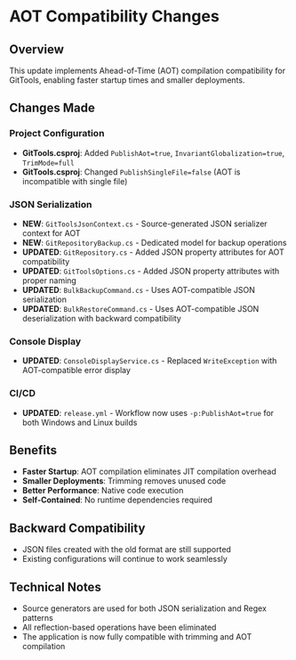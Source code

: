 # AOT Compatibility Changes

## Overview

This update implements Ahead-of-Time (AOT) compilation compatibility for GitTools, enabling faster startup times and smaller deployments.

## Changes Made

### Project Configuration

- **GitTools.csproj**: Added `PublishAot=true`, `InvariantGlobalization=true`, `TrimMode=full`
- **GitTools.csproj**: Changed `PublishSingleFile=false` (AOT is incompatible with single file)

### JSON Serialization

- **NEW**: `GitToolsJsonContext.cs` - Source-generated JSON serializer context for AOT
- **NEW**: `GitRepositoryBackup.cs` - Dedicated model for backup operations
- **UPDATED**: `GitRepository.cs` - Added JSON property attributes for AOT compatibility
- **UPDATED**: `GitToolsOptions.cs` - Added JSON property attributes with proper naming
- **UPDATED**: `BulkBackupCommand.cs` - Uses AOT-compatible JSON serialization
- **UPDATED**: `BulkRestoreCommand.cs` - Uses AOT-compatible JSON deserialization with backward compatibility

### Console Display

- **UPDATED**: `ConsoleDisplayService.cs` - Replaced `WriteException` with AOT-compatible error display

### CI/CD

- **UPDATED**: `release.yml` - Workflow now uses `-p:PublishAot=true` for both Windows and Linux builds

## Benefits

- **Faster Startup**: AOT compilation eliminates JIT compilation overhead
- **Smaller Deployments**: Trimming removes unused code
- **Better Performance**: Native code execution
- **Self-Contained**: No runtime dependencies required

## Backward Compatibility

- JSON files created with the old format are still supported
- Existing configurations will continue to work seamlessly

## Technical Notes

- Source generators are used for both JSON serialization and Regex patterns
- All reflection-based operations have been eliminated
- The application is now fully compatible with trimming and AOT compilation
